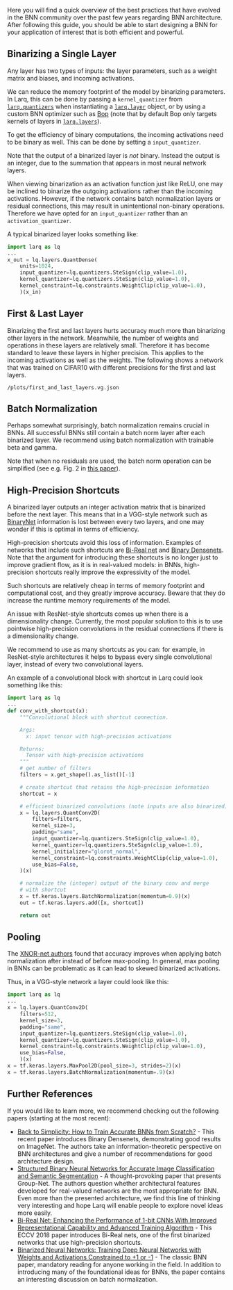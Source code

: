 Here you will find a quick overview of the best practices that have evolved in the BNN community over the past few years regarding BNN architecture. After following this guide, you should be able to start designing a BNN for your application of interest that is both efficient and powerful.

## Binarizing a Single Layer

Any layer has two types of inputs: the layer parameters, such as a weight matrix and biases, and incoming activations.

We can reduce the memory footprint of the model by binarizing parameters. In Larq, this can be done by passing a `kernel_quantizer` from [`larq.quantizers`](/api/quantizers) when instantiating a [`larq.layer`](/api/layers) object, or by using a custom BNN optimizer such as [Bop](/api/optimizers/#bop) (note that by default Bop only targets kernels of layers in [`larq.layers`](/api/layers)).

To get the efficiency of binary computations, the incoming activations need to be binary as well. This can be done by setting a `input_quantizer`.

Note that the output of a binarized layer is _not_ binary. Instead the output is an integer, due to the summation that appears in most neural network layers.

When viewing binarization as an activation function just like ReLU, one may be inclined to binarize the outgoing activations rather than the incoming activations. However, if the network contains batch normalization layers or residual connections, this may result in unintentional non-binary operations. Therefore we have opted for an `input_quantizer` rather than an `activation_quantizer`.

A typical binarized layer looks something like:

```python
import larq as lq
...
x_out = lq.layers.QuantDense(
    units=1024,
    input_quantizer=lq.quantizers.SteSign(clip_value=1.0),
    kernel_quantizer=lq.quantizers.SteSign(clip_value=1.0),
    kernel_constraint=lq.constraints.WeightClip(clip_value=1.0),
    )(x_in)
```

## First & Last Layer

Binarizing the first and last layers hurts accuracy much more than binarizing other layers in the network. Meanwhile, the number of weights and operations in these layers are relatively small. Therefore it has become standard to leave these layers in higher precision. This applies to the incoming activations as well as the weights.
The following shows a network that was trained on CIFAR10 with different precisions for the first and last layers.

```plot-altair
/plots/first_and_last_layers.vg.json
```

## Batch Normalization

Perhaps somewhat surprisingly, batch normalization remains crucial in BNNs. All successful BNNs still contain a batch norm layer after each binarized layer. We recommend using batch normalization with trainable beta and gamma.

Note that when no residuals are used, the batch norm operation can be simplified (see e.g. Fig. 2 in [this paper](https://arxiv.org/pdf/1904.02823.pdf)).

## High-Precision Shortcuts

A binarized layer outputs an integer activation matrix that is binarized before the next layer. This means that in a VGG-style network such as [BinaryNet](https://arxiv.org/abs/1602.02830) information is lost between every two layers, and one may wonder if this is optimal in terms of efficiency.

High-precision shortcuts avoid this loss of information. Examples of networks that include such shortcuts are [Bi-Real net](https://arxiv.org/abs/1808.00278) and [Binary Densenets](https://arxiv.org/abs/1906.08637). Note that the argument for introducing these shortcuts is no longer just to improve gradient flow, as it is in real-valued models: in BNNs, high-precision shortcuts really improve the expressivity of the model.

Such shortcuts are relatively cheap in terms of memory footprint and computational cost, and they greatly improve accuracy. Beware that they do increase the runtime memory requirements of the model.

An issue with ResNet-style shortcuts comes up when there is a dimensionality change. Currently, the most popular solution to this is to use pointwise high-precision convolutions in the residual connections if there is a dimensionality change.

We recommend to use as many shortcuts as you can: for example, in ResNet-style architectures it helps to bypass every single convolutional layer, instead of every two convolutional layers.

An example of a convolutional block with shortcut in Larq could look something like this:

```python
import larq as lq
...
def conv_with_shortcut(x):
    """Convolutional block with shortcut connection.

    Args:
      x: input tensor with high-precision activations

    Returns:
      Tensor with high-precision activations
    """
    # get number of filters
    filters = x.get_shape().as_list()[-1]

    # create shortcut that retains the high-precision information
    shortcut = x

    # efficient binarized convolutions (note inputs are also binarized)
    x = lq.layers.QuantConv2D(
        filters=filters,
        kernel_size=3,
        padding="same",
        input_quantizer=lq.quantizers.SteSign(clip_value=1.0),
        kernel_quantizer=lq.quantizers.SteSign(clip_value=1.0),
        kernel_initializer="glorot_normal",
        kernel_constraint=lq.constraints.WeightClip(clip_value=1.0),
        use_bias=False,
    )(x)

    # normalize the (integer) output of the binary conv and merge
    # with shortcut
    x = tf.keras.layers.BatchNormalization(momentum=0.9)(x)
    out = tf.keras.layers.add([x, shortcut])

    return out
```

## Pooling

The [XNOR-net authors](https://arxiv.org/abs/1603.05279) found that accuracy improves when applying batch normalization after instead of before max-pooling. In general, max pooling in BNNs can be problematic as it can lead to skewed binarized activations.

Thus, in a VGG-style network a layer could look like this:

```python
import larq as lq
...
x = lq.layers.QuantConv2D(
    filters=512,
    kernel_size=3,
    padding="same",
    input_quantizer=lq.quantizers.SteSign(clip_value=1.0),
    kernel_quantizer=lq.quantizers.SteSign(clip_value=1.0),
    kernel_constraint=lq.constraints.WeightClip(clip_value=1.0),
    use_bias=False,
    )(x)
x = tf.keras.layers.MaxPool2D(pool_size=3, strides=2)(x)
x = tf.keras.layers.BatchNormalization(momentum=.9)(x)
```

## Further References

If you would like to learn more, we recommend checking out the following papers (starting at the most recent):

- [Back to Simplicity: How to Train Accurate BNNs from Scratch?](https://arxiv.org/abs/1906.08637) - This recent paper introduces Binary Densenets, demonstrating good results on ImageNet. The authors take an information-theoretic perspective on BNN architectures and give a number of recommendations for good architecture design.
- [Structured Binary Neural Networks for Accurate Image Classification and Semantic Segmentation](https://arxiv.org/abs/1811.10413) - A thought-provoking paper that presents Group-Net. The authors question whether architectural features developed for real-valued networks are the most appropriate for BNN. Even more than the presented architecture, we find this line of thinking very interesting and hope Larq will enable people to explore novel ideas more easily.
- [Bi-Real Net: Enhancing the Performance of 1-bit CNNs With Improved Representational Capability and Advanced Training Algorithm](https://arxiv.org/abs/1808.00278) - This ECCV 2018 paper introduces Bi-Real nets, one of the first binarized networks that use high-precision shortcuts.
- [Binarized Neural Networks: Training Deep Neural Networks with Weights and Activations Constrained to +1 or -1](https://arxiv.org/abs/1602.02830) - The classic BNN paper, mandatory reading for anyone working in the field. In addition to introducing many of the foundational ideas for BNNs, the paper contains an interesting discussion on batch normalization.
